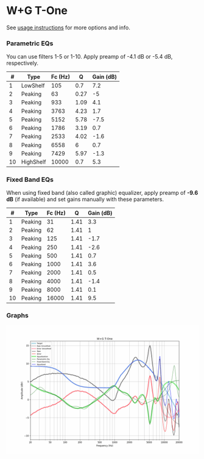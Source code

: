 # W+G T-One
See [usage instructions](https://github.com/jaakkopasanen/AutoEq#usage) for more options and info.

### Parametric EQs
You can use filters 1-5 or 1-10. Apply preamp of -4.1 dB or -5.4 dB, respectively.

|   # | Type      |   Fc (Hz) |    Q |   Gain (dB) |
|-----|-----------|-----------|------|-------------|
|   1 | LowShelf  |       105 | 0.7  |         7.2 |
|   2 | Peaking   |        63 | 0.27 |        -5   |
|   3 | Peaking   |       933 | 1.09 |         4.1 |
|   4 | Peaking   |      3763 | 4.23 |         1.7 |
|   5 | Peaking   |      5152 | 5.78 |        -7.5 |
|   6 | Peaking   |      1786 | 3.19 |         0.7 |
|   7 | Peaking   |      2533 | 4.02 |        -1.6 |
|   8 | Peaking   |      6558 | 6    |         0.7 |
|   9 | Peaking   |      7429 | 5.97 |        -1.3 |
|  10 | HighShelf |     10000 | 0.7  |         5.3 |

### Fixed Band EQs
When using fixed band (also called graphic) equalizer, apply preamp of **-9.6 dB** (if available) and set gains manually with these parameters.

|   # | Type    |   Fc (Hz) |    Q |   Gain (dB) |
|-----|---------|-----------|------|-------------|
|   1 | Peaking |        31 | 1.41 |         3.3 |
|   2 | Peaking |        62 | 1.41 |         1   |
|   3 | Peaking |       125 | 1.41 |        -1.7 |
|   4 | Peaking |       250 | 1.41 |        -2.6 |
|   5 | Peaking |       500 | 1.41 |         0.7 |
|   6 | Peaking |      1000 | 1.41 |         3.6 |
|   7 | Peaking |      2000 | 1.41 |         0.5 |
|   8 | Peaking |      4000 | 1.41 |        -1.4 |
|   9 | Peaking |      8000 | 1.41 |         0.1 |
|  10 | Peaking |     16000 | 1.41 |         9.5 |

### Graphs
![](./W+G%20T-One.png)
